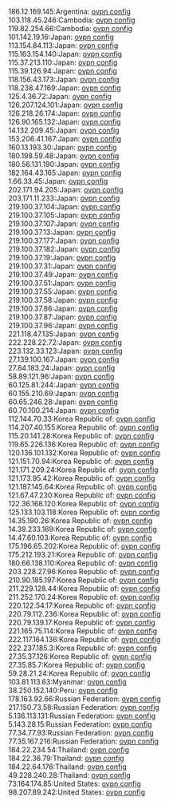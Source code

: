 186.12.169.145:Argentina: [ovpn config](vpn/186_12_169_145.ovpn)  
103.118.45.246:Cambodia: [ovpn config](vpn/103_118_45_246.ovpn)  
119.82.254.66:Cambodia: [ovpn config](vpn/119_82_254_66.ovpn)  
101.142.19.16:Japan: [ovpn config](vpn/101_142_19_16.ovpn)  
113.154.84.113:Japan: [ovpn config](vpn/113_154_84_113.ovpn)  
115.163.154.140:Japan: [ovpn config](vpn/115_163_154_140.ovpn)  
115.37.213.110:Japan: [ovpn config](vpn/115_37_213_110.ovpn)  
115.39.126.94:Japan: [ovpn config](vpn/115_39_126_94.ovpn)  
118.156.43.173:Japan: [ovpn config](vpn/118_156_43_173.ovpn)  
118.238.47.169:Japan: [ovpn config](vpn/118_238_47_169.ovpn)  
125.4.36.72:Japan: [ovpn config](vpn/125_4_36_72.ovpn)  
126.207.124.101:Japan: [ovpn config](vpn/126_207_124_101.ovpn)  
126.218.26.174:Japan: [ovpn config](vpn/126_218_26_174.ovpn)  
126.90.165.132:Japan: [ovpn config](vpn/126_90_165_132.ovpn)  
14.132.209.45:Japan: [ovpn config](vpn/14_132_209_45.ovpn)  
153.206.41.167:Japan: [ovpn config](vpn/153_206_41_167.ovpn)  
160.13.193.30:Japan: [ovpn config](vpn/160_13_193_30.ovpn)  
180.198.59.48:Japan: [ovpn config](vpn/180_198_59_48.ovpn)  
180.56.131.190:Japan: [ovpn config](vpn/180_56_131_190.ovpn)  
182.164.43.165:Japan: [ovpn config](vpn/182_164_43_165.ovpn)  
1.66.33.45:Japan: [ovpn config](vpn/1_66_33_45.ovpn)  
202.171.94.205:Japan: [ovpn config](vpn/202_171_94_205.ovpn)  
203.171.11.233:Japan: [ovpn config](vpn/203_171_11_233.ovpn)  
219.100.37.104:Japan: [ovpn config](vpn/219_100_37_104.ovpn)  
219.100.37.105:Japan: [ovpn config](vpn/219_100_37_105.ovpn)  
219.100.37.107:Japan: [ovpn config](vpn/219_100_37_107.ovpn)  
219.100.37.13:Japan: [ovpn config](vpn/219_100_37_13.ovpn)  
219.100.37.177:Japan: [ovpn config](vpn/219_100_37_177.ovpn)  
219.100.37.182:Japan: [ovpn config](vpn/219_100_37_182.ovpn)  
219.100.37.19:Japan: [ovpn config](vpn/219_100_37_19.ovpn)  
219.100.37.31:Japan: [ovpn config](vpn/219_100_37_31.ovpn)  
219.100.37.49:Japan: [ovpn config](vpn/219_100_37_49.ovpn)  
219.100.37.51:Japan: [ovpn config](vpn/219_100_37_51.ovpn)  
219.100.37.55:Japan: [ovpn config](vpn/219_100_37_55.ovpn)  
219.100.37.58:Japan: [ovpn config](vpn/219_100_37_58.ovpn)  
219.100.37.86:Japan: [ovpn config](vpn/219_100_37_86.ovpn)  
219.100.37.87:Japan: [ovpn config](vpn/219_100_37_87.ovpn)  
219.100.37.96:Japan: [ovpn config](vpn/219_100_37_96.ovpn)  
221.118.47.135:Japan: [ovpn config](vpn/221_118_47_135.ovpn)  
222.228.22.72:Japan: [ovpn config](vpn/222_228_22_72.ovpn)  
223.132.33.123:Japan: [ovpn config](vpn/223_132_33_123.ovpn)  
27.139.100.167:Japan: [ovpn config](vpn/27_139_100_167.ovpn)  
27.84.183.24:Japan: [ovpn config](vpn/27_84_183_24.ovpn)  
58.89.121.96:Japan: [ovpn config](vpn/58_89_121_96.ovpn)  
60.125.81.244:Japan: [ovpn config](vpn/60_125_81_244.ovpn)  
60.155.210.69:Japan: [ovpn config](vpn/60_155_210_69.ovpn)  
60.65.246.28:Japan: [ovpn config](vpn/60_65_246_28.ovpn)  
60.70.100.214:Japan: [ovpn config](vpn/60_70_100_214.ovpn)  
112.144.70.33:Korea Republic of: [ovpn config](vpn/112_144_70_33.ovpn)  
114.207.40.155:Korea Republic of: [ovpn config](vpn/114_207_40_155.ovpn)  
115.20.141.28:Korea Republic of: [ovpn config](vpn/115_20_141_28.ovpn)  
119.65.226.136:Korea Republic of: [ovpn config](vpn/119_65_226_136.ovpn)  
120.136.101.132:Korea Republic of: [ovpn config](vpn/120_136_101_132.ovpn)  
121.151.70.94:Korea Republic of: [ovpn config](vpn/121_151_70_94.ovpn)  
121.171.209.24:Korea Republic of: [ovpn config](vpn/121_171_209_24.ovpn)  
121.173.95.42:Korea Republic of: [ovpn config](vpn/121_173_95_42.ovpn)  
121.187.145.64:Korea Republic of: [ovpn config](vpn/121_187_145_64.ovpn)  
121.67.47.230:Korea Republic of: [ovpn config](vpn/121_67_47_230.ovpn)  
122.36.168.120:Korea Republic of: [ovpn config](vpn/122_36_168_120.ovpn)  
125.133.103.118:Korea Republic of: [ovpn config](vpn/125_133_103_118.ovpn)  
14.35.190.26:Korea Republic of: [ovpn config](vpn/14_35_190_26.ovpn)  
14.39.233.169:Korea Republic of: [ovpn config](vpn/14_39_233_169.ovpn)  
14.47.60.103:Korea Republic of: [ovpn config](vpn/14_47_60_103.ovpn)  
175.196.65.202:Korea Republic of: [ovpn config](vpn/175_196_65_202.ovpn)  
175.212.193.21:Korea Republic of: [ovpn config](vpn/175_212_193_21.ovpn)  
180.66.138.110:Korea Republic of: [ovpn config](vpn/180_66_138_110.ovpn)  
203.228.27.96:Korea Republic of: [ovpn config](vpn/203_228_27_96.ovpn)  
210.90.185.197:Korea Republic of: [ovpn config](vpn/210_90_185_197.ovpn)  
211.229.128.44:Korea Republic of: [ovpn config](vpn/211_229_128_44.ovpn)  
211.252.170.24:Korea Republic of: [ovpn config](vpn/211_252_170_24.ovpn)  
220.122.54.17:Korea Republic of: [ovpn config](vpn/220_122_54_17.ovpn)  
220.79.112.236:Korea Republic of: [ovpn config](vpn/220_79_112_236.ovpn)  
220.79.139.17:Korea Republic of: [ovpn config](vpn/220_79_139_17.ovpn)  
221.165.75.114:Korea Republic of: [ovpn config](vpn/221_165_75_114.ovpn)  
222.117.164.136:Korea Republic of: [ovpn config](vpn/222_117_164_136.ovpn)  
222.237.185.3:Korea Republic of: [ovpn config](vpn/222_237_185_3.ovpn)  
27.35.37.126:Korea Republic of: [ovpn config](vpn/27_35_37_126.ovpn)  
27.35.85.7:Korea Republic of: [ovpn config](vpn/27_35_85_7.ovpn)  
59.28.21.24:Korea Republic of: [ovpn config](vpn/59_28_21_24.ovpn)  
103.81.113.63:Myanmar: [ovpn config](vpn/103_81_113_63.ovpn)  
38.250.152.140:Peru: [ovpn config](vpn/38_250_152_140.ovpn)  
178.163.92.66:Russian Federation: [ovpn config](vpn/178_163_92_66.ovpn)  
217.150.73.58:Russian Federation: [ovpn config](vpn/217_150_73_58.ovpn)  
5.136.113.131:Russian Federation: [ovpn config](vpn/5_136_113_131.ovpn)  
5.143.28.15:Russian Federation: [ovpn config](vpn/5_143_28_15.ovpn)  
77.34.77.93:Russian Federation: [ovpn config](vpn/77_34_77_93.ovpn)  
77.35.167.216:Russian Federation: [ovpn config](vpn/77_35_167_216.ovpn)  
184.22.234.54:Thailand: [ovpn config](vpn/184_22_234_54.ovpn)  
184.22.36.79:Thailand: [ovpn config](vpn/184_22_36_79.ovpn)  
184.22.64.178:Thailand: [ovpn config](vpn/184_22_64_178.ovpn)  
49.228.240.28:Thailand: [ovpn config](vpn/49_228_240_28.ovpn)  
73.164.174.85:United States: [ovpn config](vpn/73_164_174_85.ovpn)  
98.207.89.242:United States: [ovpn config](vpn/98_207_89_242.ovpn)  
